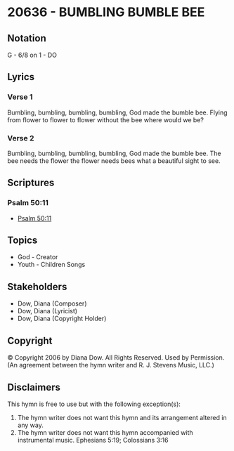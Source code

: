 # 20636 - BUMBLING BUMBLE BEE

## Notation

G - 6/8 on 1 - DO

## Lyrics

### Verse 1

Bumbling, bumbling, bumbling, bumbling, God made the bumble bee. Flying from flower to flower to flower without the bee where would we be?

### Verse 2

Bumbling, bumbling, bumbling, bumbling, God made the bumble bee. The bee needs the flower the flower needs bees what a beautiful sight to see.


## Scriptures

### Psalm 50:11

- [Psalm 50:11](https://www.biblegateway.com/passage/?search=Psalm%2050%3A11)


## Topics

- God - Creator
- Youth - Children Songs

## Stakeholders

- Dow, Diana (Composer)
- Dow, Diana (Lyricist)
- Dow, Diana (Copyright Holder)

## Copyright

© Copyright 2006 by Diana Dow. All Rights Reserved. Used by Permission.
(An agreement between the hymn writer and R. J. Stevens Music, LLC.)

## Disclaimers

This hymn is free to use but with the following exception(s):
1. The hymn writer does not want this hymn and its arrangement altered in any way.
2. The hymn writer does not want this hymn accompanied with instrumental music.
Ephesians 5:19; Colossians 3:16

